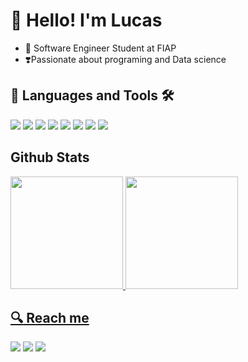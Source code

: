# 👋 Hello! I'm Lucas
- :book: Software Engineer Student at FIAP
- ❣️Passionate about programing and Data science
## 📖 Languages and Tools 🛠️
  <img loading="lazy" src= "https://img.shields.io/badge/Python-FFD43B?style=for-the-badge&logo=python&logoColor=blue"> <img loading="lazy" src= "https://img.shields.io/badge/JavaScript-323330?style=for-the-badge&logo=javascript&logoColor=F7DF1E"> <img loading="lazy" src="https://img.shields.io/badge/HTML5-E34F26?style=for-the-badge&logo=html5&logoColor=white">  <img loading="lazy" src="https://img.shields.io/badge/CSS3-1572B6?style=for-the-badge&logo=css3&logoColor=white">  <img loading="lazy" src="https://img.shields.io/badge/PHP-777BB4?style=for-the-badge&logo=php&logoColor=white">  <img loading="lazy" src="https://img.shields.io/badge/MySQL-005C84?style=for-the-badge&logo=mysql&logoColor=white"> <img loading="lazy" src="https://img.shields.io/badge/GitHub-100000?style=for-the-badge&logo=github&logoColor=white"> <img loading="lazy" src="https://img.shields.io/badge/GIT-E44C30?style=for-the-badge&logo=git&logoColor=white">
## Github Stats
<a href="https://github.com/LASSc-9">
<img loading="lazy" height="180em" src="https://github-readme-stats.vercel.app/api/top-langs/?username=LASSc-9&layout=compact&langs_count=7&theme=dracula">
<img loading="lazy" height="180em" src="https://github-readme-stats.vercel.app/api?username=LASSc-9&show_icons=true&theme=dracula&include_all_commits=true&count_private=true">
  
## :mag: Reach me
<a href = "mailto:lucaslugui1604@gmail.com"><img loading="lazy" src="https://img.shields.io/badge/Gmail-D14836?style=for-the-badge&logo=gmail&logoColor=white" target="_blank"></a> 
<a href="https://www.linkedin.com/in/lucas-almeida-895a622b4" target="_blank"><img loading="lazy" src="https://img.shields.io/badge/-LinkedIn-%230077B5?style=for-the-badge&logo=linkedin&logoColor=white" target="_blank"></a>
<a href = "https://vercel.com/lassc-9s-projects"><img loading="lazy" src="https://img.shields.io/badge/Vercel-000000?style=for-the-badge&logo=vercel&logoColor=white" target="_blank"></a> 
  
